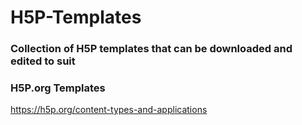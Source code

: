 
# H5P-Templates
<p align="center"><h3>Collection of H5P templates that can be downloaded and edited to suit </h3></p>


### H5P.org Templates
https://h5p.org/content-types-and-applications
